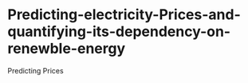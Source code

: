 # Predicting-electricity-Prices-and-quantifying-its-dependency-on-renewble-energy
Predicting Prices
